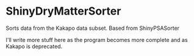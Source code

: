 # ShinyDryMatterSorter
Sorts data from the Kakapo data subset. Based from ShinyPSASorter

I'll write more stuff here as the program becomes more complete and as Kakapo is deprecated.